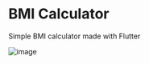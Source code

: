 # BMI Calculator

Simple BMI calculator made with Flutter

![image](https://user-images.githubusercontent.com/14850581/170953248-b4062fae-9982-48f5-abe7-a6504dad49fe.png)

